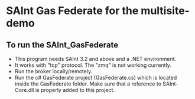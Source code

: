 # SAInt Gas Federate for the multisite-demo
## To run the SAInt_GasFederate
 - This program needs SAInt 3.2 and above and a .NET environment.
 - It works with "tcp" protocol. The "zmq" is not working currently.
 - Run the broker locally/remotely.
 - Run the c# GasFederate project (GasFederate.cs) which is located inside the GasFederate folder. Make sure that a reference to SAInt-Core.dll is properly added to this project.